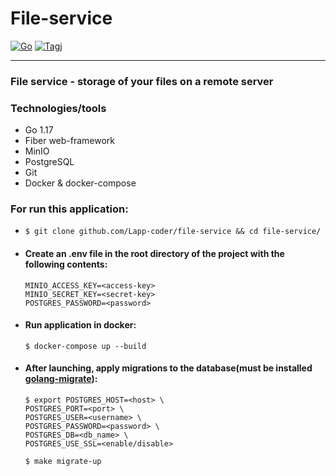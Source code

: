 # File-service

[![Go](https://img.shields.io/badge/go-1.17-blue)](https://golang.org/doc/go1.17)
[![Tagj](https://img.shields.io/badge/tag-1.0.1-success)](https://github.com/Lapp-coder/file-service/tags)

***

### File service - storage of your files on a remote server
### Technologies/tools
* Go 1.17
* Fiber web-framework
* MinIO
* PostgreSQL
* Git
* Docker & docker-compose

### For run this application:
* ```
  $ git clone github.com/Lapp-coder/file-service && cd file-service/
  ```
* #### Create an .env file in the root directory of the project with the following contents:
    ```
    MINIO_ACCESS_KEY=<access-key>
    MINIO_SECRET_KEY=<secret-key>
    POSTGRES_PASSWORD=<password>
    ```
* #### Run application in docker:
  ```
  $ docker-compose up --build
  ```
* #### After launching, apply migrations to the database(must be installed [golang-migrate](https://github.com/golang-migrate/migrate)): 
  ```
  $ export POSTGRES_HOST=<host> \
  POSTGRES_PORT=<port> \
  POSTGRES_USER=<username> \
  POSTGRES_PASSWORD=<password> \
  POSTGRES_DB=<db_name> \
  POSTGRES_USE_SSL=<enable/disable>
  ```
  ```
  $ make migrate-up
  ```
